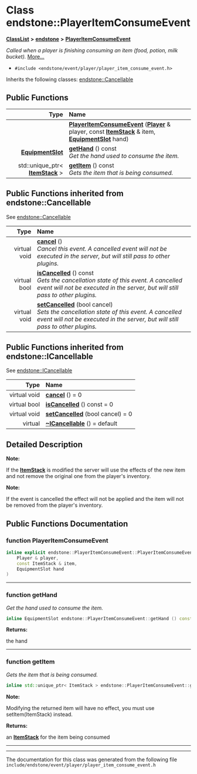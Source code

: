 

# Class endstone::PlayerItemConsumeEvent



[**ClassList**](annotated.md) **>** [**endstone**](namespaceendstone.md) **>** [**PlayerItemConsumeEvent**](classendstone_1_1PlayerItemConsumeEvent.md)



_Called when a player is finishing consuming an item (food, potion, milk bucket)._ [More...](#detailed-description)

* `#include <endstone/event/player/player_item_consume_event.h>`



Inherits the following classes: [endstone::Cancellable](classendstone_1_1Cancellable.md)










































































## Public Functions

| Type | Name |
| ---: | :--- |
|   | [**PlayerItemConsumeEvent**](#function-playeritemconsumeevent) ([**Player**](classendstone_1_1Player.md) & player, const [**ItemStack**](classendstone_1_1ItemStack.md) & item, [**EquipmentSlot**](namespaceendstone.md#enum-equipmentslot) hand) <br> |
|  [**EquipmentSlot**](namespaceendstone.md#enum-equipmentslot) | [**getHand**](#function-gethand) () const<br>_Get the hand used to consume the item._  |
|  std::unique\_ptr&lt; [**ItemStack**](classendstone_1_1ItemStack.md) &gt; | [**getItem**](#function-getitem) () const<br>_Gets the item that is being consumed._  |


## Public Functions inherited from endstone::Cancellable

See [endstone::Cancellable](classendstone_1_1Cancellable.md)

| Type | Name |
| ---: | :--- |
| virtual void | [**cancel**](classendstone_1_1Cancellable.md#function-cancel) () <br>_Cancel this event. A cancelled event will not be executed in the server, but will still pass to other plugins._  |
| virtual bool | [**isCancelled**](classendstone_1_1Cancellable.md#function-iscancelled) () const<br>_Gets the cancellation state of this event. A cancelled event will not be executed in the server, but will still pass to other plugins._  |
| virtual void | [**setCancelled**](classendstone_1_1Cancellable.md#function-setcancelled) (bool cancel) <br>_Sets the cancellation state of this event. A cancelled event will not be executed in the server, but will still pass to other plugins._  |


## Public Functions inherited from endstone::ICancellable

See [endstone::ICancellable](classendstone_1_1ICancellable.md)

| Type | Name |
| ---: | :--- |
| virtual void | [**cancel**](classendstone_1_1ICancellable.md#function-cancel) () = 0<br> |
| virtual bool | [**isCancelled**](classendstone_1_1ICancellable.md#function-iscancelled) () const = 0<br> |
| virtual void | [**setCancelled**](classendstone_1_1ICancellable.md#function-setcancelled) (bool cancel) = 0<br> |
| virtual  | [**~ICancellable**](classendstone_1_1ICancellable.md#function-icancellable) () = default<br> |
















































































## Detailed Description




**Note:**

If the [**ItemStack**](classendstone_1_1ItemStack.md) is modified the server will use the effects of the new item and not remove the original one from the player's inventory.




**Note:**

If the event is cancelled the effect will not be applied and the item will not be removed from the player's inventory. 





    
## Public Functions Documentation




### function PlayerItemConsumeEvent 

```C++
inline explicit endstone::PlayerItemConsumeEvent::PlayerItemConsumeEvent (
    Player & player,
    const ItemStack & item,
    EquipmentSlot hand
) 
```




<hr>



### function getHand 

_Get the hand used to consume the item._ 
```C++
inline EquipmentSlot endstone::PlayerItemConsumeEvent::getHand () const
```





**Returns:**

the hand 





        

<hr>



### function getItem 

_Gets the item that is being consumed._ 
```C++
inline std::unique_ptr< ItemStack > endstone::PlayerItemConsumeEvent::getItem () const
```





**Note:**

Modifying the returned item will have no effect, you must use setItem(ItemStack) instead.




**Returns:**

an [**ItemStack**](classendstone_1_1ItemStack.md) for the item being consumed 





        

<hr>

------------------------------
The documentation for this class was generated from the following file `include/endstone/event/player/player_item_consume_event.h`

